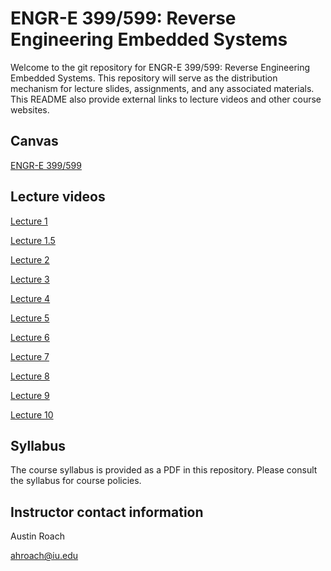 ENGR-E 399/599: Reverse Engineering Embedded Systems
====================================================

Welcome to the git repository for ENGR-E 399/599: Reverse Engineering Embedded
Systems. This repository will serve as the distribution mechanism for lecture
slides, assignments, and any associated materials. This README also provide
external links to lecture videos and other course websites.

Canvas
------

[ENGR-E 399/599](https://iu.instructure.com/courses/2034338)

Lecture videos
--------------

[Lecture 1](https://www.youtube.com/watch?v=APsxoXaLxc0)

[Lecture 1.5](https://www.youtube.com/watch?v=AvISKjk-R68)

[Lecture 2](https://www.youtube.com/watch?v=-scogzpgMrU)

[Lecture 3](https://www.youtube.com/watch?v=KRzeJ8JzuEg)

[Lecture 4](https://www.youtube.com/watch?v=NftOYdITDZ4)

[Lecture 5](https://www.youtube.com/watch?v=YZMDZrSob10)

[Lecture 6](https://www.youtube.com/watch?v=zha14d-q7l8)

[Lecture 7](https://www.youtube.com/watch?v=Wta2sCHiF8w)

[Lecture 8](https://www.youtube.com/watch?v=Aq83cp74bPU)

[Lecture 9](https://www.youtube.com/watch?v=cxxtn9xLdCo)

[Lecture 10](https://www.youtube.com/watch?v=R83QuVHomno)

Syllabus
--------

The course syllabus is provided as a PDF in this repository. Please consult the
syllabus for course policies.

Instructor contact information
------------------------------

Austin Roach

ahroach@iu.edu

